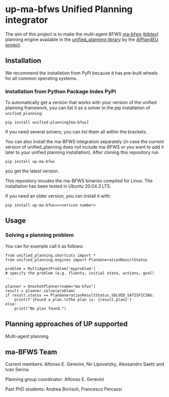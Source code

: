 # up-ma-bfws  Unified Planning integrator

The aim of this project is to make the multi-agent BFWS [ma-bfws](https://dl.acm.org/doi/abs/10.1016/j.artint.2023.103883) ([bibtex](https://github.com/aiplan4eu/up-ma-bfws/blob/master/ma-bfws.bib))
planning engine available in the [unified_planning
library](https://github.com/aiplan4eu/unified-planning) by the
[AIPlan4EU project](https://www.aiplan4eu-project.eu/).


## Installation

We recommend the installation from PyPi because it has pre-built wheels for all common operating systems.

### Installation from Python Package Index PyPi

To automatically get a version that works with your version of the unified planning framework, you can list it as a solver in the pip installation of ```unified_planning```:

```
pip install unified-planning[ma-bfws]
```

If you need several solvers, you can list them all within the brackets.

You can also install the ma-BFWS integration separately (in case the current version of unified_planning does not include ma-BFWS or you want to add it later to your unified planning installation). After cloning this repository run

```pip install up-ma-bfws```

you get the latest version. 

This repository incudes the ma-BFWS binaries compiled for Linux. The installation has been tested in Ubuntu 20.04.3 LTS.

If you need an older version, you can install it with:

```
pip install up-ma-bfws==<version number>
```
## Usage

### Solving a planning problem

You can for example call it as follows:

```
from unified_planning.shortcuts import *
from unified_planning.engines import PlanGenerationResultStatus

problem = MultiAgentProblem('myproblem')
# specify the problem (e.g. fluents, initial state, actions, goal)
...

planner = OneshotPlanner(name="ma-bfws")
result = planner.solve(problem)
if result.status == PlanGenerationResultStatus.SOLVED_SATISFICING:
    print(f'{Found a plan.\nThe plan is: {result.plan}')
else:
    print("No plan found.")
```

## Planning approaches of UP supported
Multi-agent planning

## ma-BFWS Team
Current members: Alfonso E. Gerevini, Nir Lipovetzky, Alessandro Saetti and Ivan Serina

Planning group coordinator: Alfonso E. Gerevini

Past PhD students: Andrea Bonisoli, Francesco Percassi
